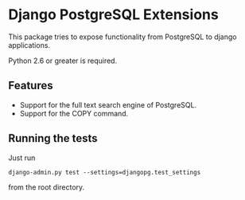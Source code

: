 # Django PostgreSQL Extensions

This package tries to expose functionality from PostgreSQL to django
applications.


Python 2.6 or greater is required.


## Features

- Support for the full text search engine of PostgreSQL.
- Support for the COPY command.


## Running the tests

Just run

    django-admin.py test --settings=djangopg.test_settings

from the root directory.

